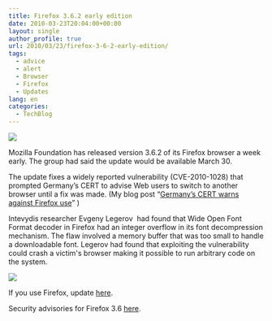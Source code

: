```yaml
---
title: Firefox 3.6.2 early edition
date: 2010-03-23T20:04:00+00:00
layout: single
author_profile: true
url: 2010/03/23/firefox-3-6-2-early-edition/
tags:
  - advice
  - alert
  - Browser
  - Firefox
  - Updates
lang: en
categories: 
  - TechBlog
---
```

[![](http://3.bp.blogspot.com/_vaUVXcmC3OI/S6kWM3OJt5I/AAAAAAAABZA/N4z2vHnoclE/s1600/Firefox_20early.png)](http://www.mozilla.com/products/download.html?product=firefox-3.6.2&os=win&lang=en-US)

Mozilla Foundation has released version 3.6.2 of its Firefox browser a week early. The group had said the update would be available March 30.

The update fixes a widely reported vulnerability (CVE-2010-1028) that prompted Germany’s CERT to advise Web users to switch to another browser until a fix was made. (My blog post “[Germany’s CERT warns against Firefox use](http://boelectronic.blogspot.com/2010/03/germanys-cert-warns-against-firefox-use.html)” )

Intevydis researcher Evgeny Legerov  had found that Wide Open Font Format decoder in Firefox had an integer overflow in its font decompression mechanism. The flaw involved a memory buffer that was too small to handle a downloadable font. Legerov had found that exploiting the vulnerability could crash a victim's browser making it possible to run arbitrary code on the system.

[![](http://1.bp.blogspot.com/_vaUVXcmC3OI/S6kWNJkTrVI/AAAAAAAABZE/ws8FzM8iDQw/s400/Firefox_202.png)](http://1.bp.blogspot.com/_vaUVXcmC3OI/S6kWNJkTrVI/AAAAAAAABZE/ws8FzM8iDQw/s1600-h/Firefox_202.png)

If you use Firefox, update [here](http://www.mozilla.com/en-US/firefox/3.6.2/releasenotes/).

Security advisories for Firefox 3.6 [here](http://www.mozilla.org/security/known-vulnerabilities/firefox36.html#firefox3.6.2).